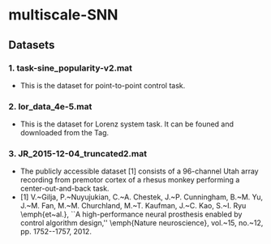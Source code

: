 # multiscale-SNN
## Datasets
### 1. task-sine_popularity-v2.mat
- This is the dataset for point-to-point control task.

### 2. lor_data_4e-5.mat
- This is the dataset for Lorenz system task. It can be founed and downloaded from the Tag.

### 3. JR_2015-12-04_truncated2.mat
- The publicly accessible dataset [1] consists of a 96-channel Utah array recording from premotor cortex of a rhesus monkey performing a center-out-and-back task.
- [1] V.~Gilja, P.~Nuyujukian, C.~A. Chestek, J.~P. Cunningham, B.~M. Yu, J.~M. Fan, M.~M. Churchland, M.~T. Kaufman, J.~C. Kao, S.~I. Ryu \emph{et~al.}, ``A high-performance neural prosthesis enabled by control algorithm design,'' \emph{Nature neuroscience}, vol.~15, no.~12, pp. 1752--1757, 2012.
